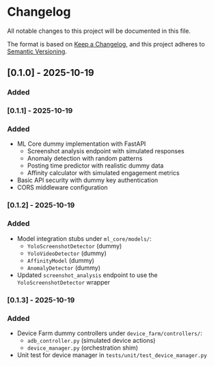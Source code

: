 # Changelog

All notable changes to this project will be documented in this file.

The format is based on [Keep a Changelog](https://keepachangelog.com/en/1.0.0/),
and this project adheres to [Semantic Versioning](https://semver.org/spec/v2.0.0.html).

## [0.1.0] - 2025-10-19

### Added

### [0.1.1] - 2025-10-19

### Added
- ML Core dummy implementation with FastAPI
	- Screenshot analysis endpoint with simulated responses
	- Anomaly detection with random patterns
	- Posting time predictor with realistic dummy data
	- Affinity calculator with simulated engagement metrics
- Basic API security with dummy key authentication
- CORS middleware configuration

### [0.1.2] - 2025-10-19

### Added
- Model integration stubs under `ml_core/models/`:
	- `YoloScreenshotDetector` (dummy)
	- `YoloVideoDetector` (dummy)
	- `AffinityModel` (dummy)
	- `AnomalyDetector` (dummy)
- Updated `screenshot_analysis` endpoint to use the `YoloScreenshotDetector` wrapper

### [0.1.3] - 2025-10-19

### Added
- Device Farm dummy controllers under `device_farm/controllers/`:
	- `adb_controller.py` (simulated device actions)
	- `device_manager.py` (orchestration shim)
- Unit test for device manager in `tests/unit/test_device_manager.py`